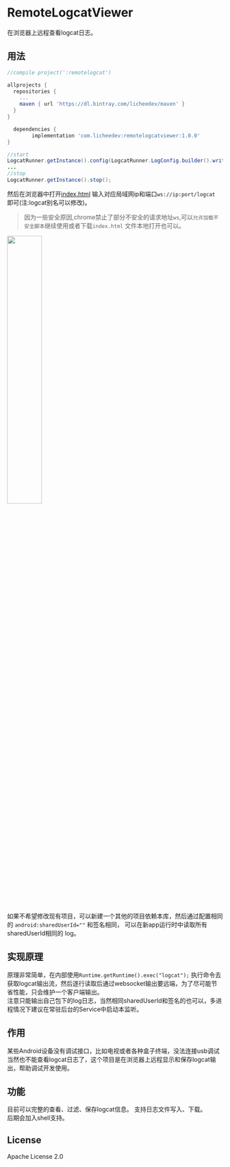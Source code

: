 # RemoteLogcatViewer
在浏览器上远程查看logcat日志。

## 用法
```gradle
//compile project(':remotelogcat')

allprojects {
  repositories {
    ...
    maven { url 'https://dl.bintray.com/licheedev/maven' }
  }
}

  dependencies {
        implementation 'com.licheedev:remotelogcatviewer:1.0.0'
}

```

```java
//start
LogcatRunner.getInstance().config(LogcatRunner.LogConfig.builder().write2File(true)).start();
...
//stop
LogcatRunner.getInstance().stop();
```

然后在浏览器中打开<a href="http://8enet.github.io/RemoteLogcatViewer/" target="_blank">index.html</a> 输入对应局域网ip和端口`ws://ip:port/logcat` 即可(注:logcat别名可以修改)。
> 因为一些安全原因,chrome禁止了部分不安全的请求地址`ws`,可以`允许加载不安全脚本`继续使用或者下载`index.html` 文件本地打开也可以。
<img src="images/web_ui_1.jpg" width="40%" height="40%" />

如果不希望修改现有项目，可以新建一个其他的项目依赖本库，然后通过配置相同的 `android:sharedUserId=""` 和签名相同，
可以在新app运行时中读取所有sharedUserId相同的 log。

## 实现原理
原理非常简单，在内部使用`Runtime.getRuntime().exec("logcat");` 执行命令去获取logcat输出流，然后逐行读取后通过websocket输出要远端，为了尽可能节省性能，只会维护一个客户端输出。   
注意只能输出自己包下的log日志，当然相同sharedUserId和签名的也可以，多进程情况下建议在常驻后台的Service中启动本监听。

## 作用
某些Android设备没有调试接口，比如电视或者各种盒子终端，没法连接usb调试当然也不能查看logcat日志了，这个项目是在浏览器上远程显示和保存logcat输出，帮助调试开发使用。

## 功能
目前可以完整的查看、过滤、保存logcat信息。
支持日志文件写入、下载。  
后期会加入shell支持。

## License
Apache License 2.0
